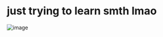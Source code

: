 # just trying to learn smth lmao

![image](https://user-images.githubusercontent.com/65070195/185200184-6ae6f4a3-bfd0-4721-9f24-ffb125cbb290.png)
